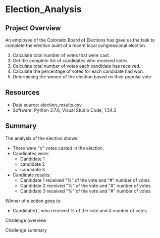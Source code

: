 # Election_Analysis

## Project Overview
An employee of the Colorado Board of Elections has gave us the task to complete the election audit of a recent local congressional election.

1. Calculate total number of votes that were cast.
2. Get the complete list of candidates who received votes.
3. Calculate total number of votes each candidate has received.
4. Calculate the percentage of votes for each candidate had won.
5. Determining the winner of the election based on their popular vote.

## Resources
- Data source: election_results.csv
- Software: Python 3.7.6, Visual Studio Code, 1.54.3

## Summary
The analysis of the election shows: 
- There were "x" votes casted in the election.
- Candidates were:
  - Candidate 1
  - candidate 2
  - candidate 3
- Candidate results:
  - Candidate 1 received "%" of the vote and "#" number of votes
  - Candidate 2 received "%" of the vote and "#" number of votes
  - Candidate 3 received "%" of the vote and "#" number of votes

Winner of election goes to:
- Candidate() , who received % of the vote and # number of votes

Challenge overview

Challenge summary


